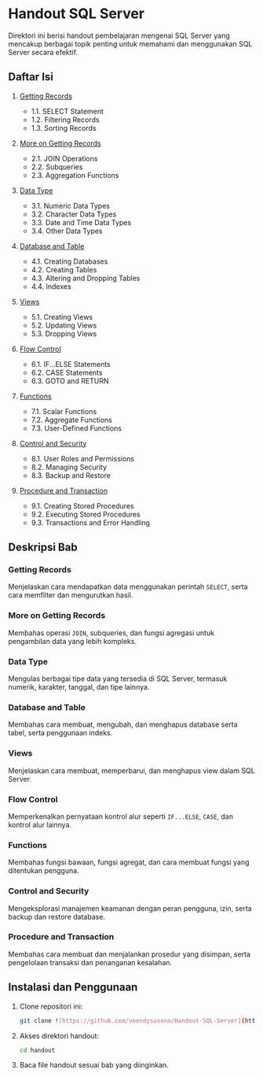 # Handout SQL Server

Direktori ini berisi handout pembelajaran mengenai SQL Server yang mencakup berbagai topik penting untuk memahami dan menggunakan SQL Server secara efektif.

## Daftar Isi

1. [Getting Records](#getting-records)

   - 1.1. SELECT Statement
   - 1.2. Filtering Records
   - 1.3. Sorting Records

2. [More on Getting Records](#more-on-getting-records)

   - 2.1. JOIN Operations
   - 2.2. Subqueries
   - 2.3. Aggregation Functions

3. [Data Type](#data-type)

   - 3.1. Numeric Data Types
   - 3.2. Character Data Types
   - 3.3. Date and Time Data Types
   - 3.4. Other Data Types

4. [Database and Table](#database-and-table)

   - 4.1. Creating Databases
   - 4.2. Creating Tables
   - 4.3. Altering and Dropping Tables
   - 4.4. Indexes

5. [Views](#views)

   - 5.1. Creating Views
   - 5.2. Updating Views
   - 5.3. Dropping Views

6. [Flow Control](#flow-control)

   - 6.1. IF...ELSE Statements
   - 6.2. CASE Statements
   - 6.3. GOTO and RETURN

7. [Functions](#functions)

   - 7.1. Scalar Functions
   - 7.2. Aggregate Functions
   - 7.3. User-Defined Functions

8. [Control and Security](#control-and-security)

   - 8.1. User Roles and Permissions
   - 8.2. Managing Security
   - 8.3. Backup and Restore

9. [Procedure and Transaction](#procedure-and-transaction)
   - 9.1. Creating Stored Procedures
   - 9.2. Executing Stored Procedures
   - 9.3. Transactions and Error Handling

## Deskripsi Bab

### Getting Records

Menjelaskan cara mendapatkan data menggunakan perintah `SELECT`, serta cara memfilter dan mengurutkan hasil.

### More on Getting Records

Membahas operasi `JOIN`, subqueries, dan fungsi agregasi untuk pengambilan data yang lebih kompleks.

### Data Type

Mengulas berbagai tipe data yang tersedia di SQL Server, termasuk numerik, karakter, tanggal, dan tipe lainnya.

### Database and Table

Membahas cara membuat, mengubah, dan menghapus database serta tabel, serta penggunaan indeks.

### Views

Menjelaskan cara membuat, memperbarui, dan menghapus view dalam SQL Server.

### Flow Control

Memperkenalkan pernyataan kontrol alur seperti `IF...ELSE`, `CASE`, dan kontrol alur lainnya.

### Functions

Membahas fungsi bawaan, fungsi agregat, dan cara membuat fungsi yang ditentukan pengguna.

### Control and Security

Mengeksplorasi manajemen keamanan dengan peran pengguna, izin, serta backup dan restore database.

### Procedure and Transaction

Membahas cara membuat dan menjalankan prosedur yang disimpan, serta pengelolaan transaksi dan penanganan kesalahan.

## Instalasi dan Penggunaan

1. Clone repositori ini:
   ```bash
   git clone ![https://github.com/veendysuseno/Handout-SQL-Server](https://github.com/veendysuseno/Handout-SQL-Server)
   ```
2. Akses direktori handout:
   ```bash
   cd handout
   ```
3. Baca file handout sesuai bab yang diinginkan.
